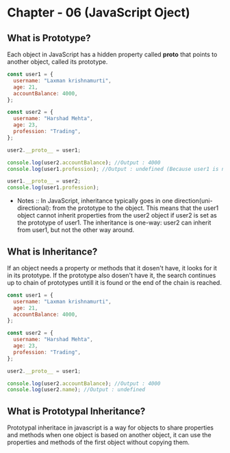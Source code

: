 # Chapter - 06 (JavaScript Oject)

## What is Prototype?

Each object in JavaScript has a hidden property called **proto** that points to another object, called its prototype.

```javascript
const user1 = {
  username: "Laxman krishnamurti",
  age: 21,
  accountBalance: 4000,
};

const user2 = {
  username: "Harshad Mehta",
  age: 23,
  profession: "Trading",
};

user2.__proto__ = user1;

console.log(user2.accountBalance); //Output : 4000
console.log(user1.profession); //Output : undefined (Because user1 is not inherited user1)

user1.__proto__ = user2;
console.log(user1.profession);
```

- Notes :: In JavaScript, inheritance typically goes in one direction(uni-directional): from the prototype to the object. This means that the user1 object cannot inherit properties from the user2 object if user2 is set as the prototype of user1. The inheritance is one-way: user2 can inherit from user1, but not the other way around.

## What is Inheritance?

If an object needs a property or methods that it dosen't have, it looks for it in its prototype. If the prototype also dosen't have it, the search continues up to chain of prototypes untill it is found or the end of the chain is reached.

```javascript
const user1 = {
  username: "Laxman krishnamurti",
  age: 21,
  accountBalance: 4000,
};

const user2 = {
  username: "Harshad Mehta",
  age: 23,
  profession: "Trading",
};

user2.__proto__ = user1;

console.log(user2.accountBalance); //Output : 4000
console.log(user2.name); //Output : undefined
```

## What is Prototypal Inheritance?

Prototypal inheritace in javascript is a way for objects to share properties and methods when one object is based on another object, it can use the properties and methods of the first object without copying them.
